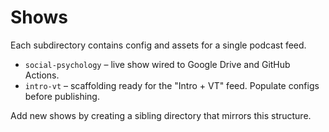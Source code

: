 # Shows

Each subdirectory contains config and assets for a single podcast feed.

- `social-psychology` – live show wired to Google Drive and GitHub Actions.
- `intro-vt` – scaffolding ready for the "Intro + VT" feed. Populate configs before publishing.

Add new shows by creating a sibling directory that mirrors this structure.
